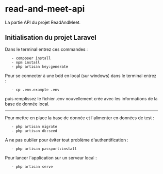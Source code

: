 # read-and-meet-api

La partie API du projet ReadAndMeet.


## Initialisation du projet Laravel



Dans le terminal entrez ces commandes :
``` 
   - composer install 
   - npm install
   - php artisan key:generate
   ```

Pour se connecter à une bdd en local (sur windows) dans le 
terminal entrez :
```
   - cp .env.example .env
```
puis remplissez le fichier .env nouvellement crée avec 
les informations de la base de donnée local.

----------------

Pour mettre en place la base de donnée 
et l'alimenter en données de test :

```
   - php artisan migrate
   - php artisan db:seed
```

A ne pas oublier pour éviter tout problème d'authentification :
```
   - php artisan passport:install
```

Pour lancer l'application sur un serveur local :
```
   - php artisan serve
```
